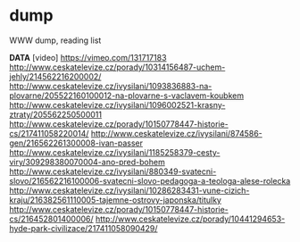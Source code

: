 # dump
WWW dump, reading list

__DATA__
[video]
https://vimeo.com/131717183
http://www.ceskatelevize.cz/porady/10314156487-uchem-jehly/214562216200002/
http://www.ceskatelevize.cz/ivysilani/1093836883-na-plovarne/205522160100012-na-plovarne-s-vaclavem-koubkem
http://www.ceskatelevize.cz/ivysilani/1096002521-krasny-ztraty/205562250500011
http://www.ceskatelevize.cz/porady/10150778447-historie-cs/217411058220014/
http://www.ceskatelevize.cz/ivysilani/874586-gen/216562261300008-ivan-passer
http://www.ceskatelevize.cz/ivysilani/1185258379-cesty-viry/309298380070004-ano-pred-bohem
http://www.ceskatelevize.cz/ivysilani/880349-svatecni-slovo/216562216100006-svatecni-slovo-pedagoga-a-teologa-alese-rolecka
http://www.ceskatelevize.cz/ivysilani/10286283431-vune-cizich-kraju/216382561110005-tajemne-ostrovy-japonska/titulky
http://www.ceskatelevize.cz/porady/10150778447-historie-cs/216452801400006/
http://www.ceskatelevize.cz/porady/10441294653-hyde-park-civilizace/217411058090429/
